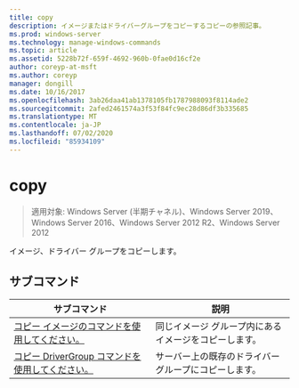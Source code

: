 ```yaml
---
title: copy
description: イメージまたはドライバーグループをコピーするコピーの参照記事。
ms.prod: windows-server
ms.technology: manage-windows-commands
ms.topic: article
ms.assetid: 5228b72f-659f-4692-960b-0fae0d16cf2e
author: coreyp-at-msft
ms.author: coreyp
manager: dongill
ms.date: 10/16/2017
ms.openlocfilehash: 3ab26daa41ab1378105fb1787988093f8114ade2
ms.sourcegitcommit: 2afed2461574a3f53f84fc9ec28d86df3b335685
ms.translationtype: MT
ms.contentlocale: ja-JP
ms.lasthandoff: 07/02/2020
ms.locfileid: "85934109"
---
```

# <a name="copy"></a>copy

> 適用対象: Windows Server (半期チャネル)、Windows Server 2019、Windows Server 2016、Windows Server 2012 R2、Windows Server 2012

イメージ、ドライバー グループをコピーします。

## <a name="subcommands"></a>サブコマンド
|サブコマンド|説明|
|-------|--------|
|[コピー イメージのコマンドを使用してください。](using-the-copy-image-command.md)|同じイメージ グループ内にあるイメージをコピーします。|
|[コピー DriverGroup コマンドを使用してください。](using-the-copy-drivergroup-command.md)|サーバー上の既存のドライバー グループにコピーします。|
